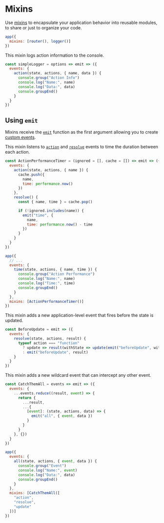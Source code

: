 # Mixins

Use [mixins](/docs/api.md#mixins) to encapsulate your application behavior into reusable modules, to share or just to organize your code.

```jsx
app({
  mixins: [router(), logger()]
})
```

This mixin logs action information to the console.

```jsx
const simpleLogger = options => emit => ({
  events: {
    action(state, actions, { name, data }) {
      console.group("Action Info")
      console.log("Name:", name)
      console.log("Data:", data)
      console.groupEnd()
    }
  }
})
```

## Using `emit`

Mixins receive the [`emit`](/docs/api.md#emit) function as the first argument allowing you to create [custom events](/docs/events.md#custom-events).

This mixin listens to [`action`](/docs/events.md#action) and [`resolve`](/docs/events.md#resolve) events to time the duration between each action.

```jsx
const ActionPerformanceTimer = (ignored = [], cache = []) => emit => ({
  events: {
    action(state, actions, { name }) {
      cache.push({
        name,
        time: performance.now()
      })
    },
    resolve() {
      const { name, time } = cache.pop()

      if (!ignored.includes(name)) {
        emit("time", {
          name,
          time: performance.now() - time
        })
      }
    }
  }
})

app({
  // ...
  events: {
    time(state, actions, { name, time }) {
      console.group("Action Performance")
      console.log("Name:", name)
      console.log("Time:", time)
      console.groupEnd()
    }
  },
  mixins: [ActionPerformanceTimer()]
})
```

This mixin adds a new application-level event that fires before the state is updated.

```jsx
const BeforeUpdate = emit => ({
  events: {
    resolve(state, actions, result) {
      typeof action === "function"
        ? update => result(withState => update(emit("beforeUpdate", withState)))
        : emit("beforeUpdate", result)
    }
  }
})
```

This mixin adds a new wildcard event that can intercept any other event.

```jsx
const CatchThemAll = events => emit => ({
  events: {
    ...events.reduce((result, event) => {
      return {
        ...result,
        ...{
          [event]: (state, actions, data) => {
            emit("all", { event, data })
          }
        }
      }
    }, {})
  }
})

app({
  events: {
    all(state, actions, { event, data }) {
      console.group("Event")
      console.log("Name:", event)
      console.log("Data:", data)
      console.groupEnd()
    }
  },
  mixins: [CatchThemAll([
    "action",
    "resolve",
    "update"
  ])]
})
```
